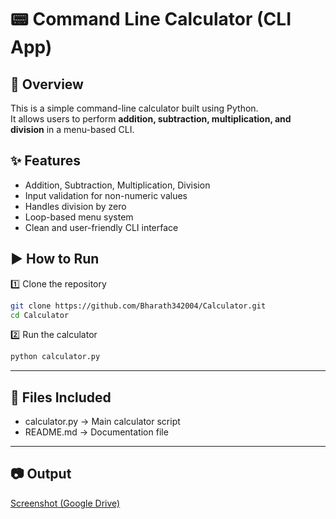 # 📟 Command Line Calculator (CLI App)

## 📖 Overview
This is a simple command-line calculator built using Python.  
It allows users to perform **addition, subtraction, multiplication, and division** in a menu-based CLI.

## ✨ Features
- Addition, Subtraction, Multiplication, Division
- Input validation for non-numeric values
- Handles division by zero
- Loop-based menu system
- Clean and user-friendly CLI interface

## ▶️ How to Run

1️⃣ Clone the repository  
```bash
git clone https://github.com/Bharath342004/Calculator.git
cd Calculator
```

2️⃣ Run the calculator  
```bash
python calculator.py
```

---

## 📂 Files Included
- calculator.py → Main calculator script  
- README.md → Documentation file  

---

## 📷 Output
[Screenshot (Google Drive)](https://drive.google.com/file/d/your-link)

